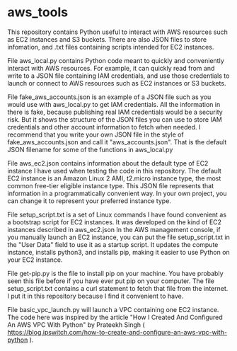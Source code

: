# aws_tools
This repository contains Python useful to interact with AWS resources such as EC2 instances and S3 buckets.
There are also JSON files to store infomation, and .txt files  containing scripts intended for EC2 instances.

File   aws_local.py   contains Python code meant to quickly and conveniently interact with AWS resources. For example, it can quickly read from and write to a JSON file containing IAM credentials, and use those credentials to launch or connect to AWS resources such as EC2 instances or S3 buckets. 

File   fake_aws_accounts.json   is an example of a JSON file such as you would use with aws_local.py to get IAM credentials.
All the information in there is fake, because publishing real IAM credentials would be a security risk. But it shows the structure of the JSON files
you can use to store IAM credentials and other account information to fetch when needed.
I recommend that you write your own JSON file in the style of fake_aws_accounts.json and call it "aws_accounts.json". That is the default JSON filename for some of the functions in aws_local.py

File   aws_ec2.json   contains information about the default type of EC2 instance I have used when testing the code in this repository.
The default EC2 instance is an Amazon Linux 2 AMI, t2.micro instance type, the most common free-tier eligible instance type. This JSON file represents that information in a programmatically convenient way.
In your own project, you can change it to represent your preferred instance type.

File   setup_script.txt   is a set of Linux commands I have found convenient as a bootstrap script for EC2 instances. It was developed on the kind of EC2 instances described in aws_ec2.json
In the AWS management console, if you manually launch an EC2 instance, you can put the file setup_script.txt in the "User Data" field to use it as a startup script.
It updates the compute instance, installs python3, and installs pip, making it easier to use Python on your EC2 instance. 

File  get-pip.py  is the file to install pip on your machine. You have probably seen this file before if you have ever put pip on your computer. The file setup_script.txt contains a curl statement to fetch that file from the internet. I put it in this repository because I find it convenient to have.

File  basic_vpc_launch.py  will launch a VPC containing one EC2 instance. The code here was inspired by the article "How I Created And Configured An AWS VPC With Python" by Prateekh Singh ( https://blog.ipswitch.com/how-to-create-and-configure-an-aws-vpc-with-python ). 

